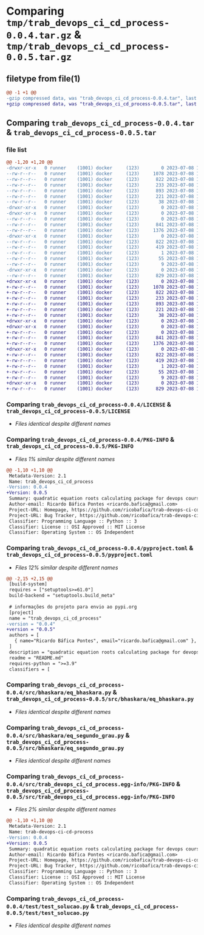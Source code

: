# Comparing `tmp/trab_devops_ci_cd_process-0.0.4.tar.gz` & `tmp/trab_devops_ci_cd_process-0.0.5.tar.gz`

## filetype from file(1)

```diff
@@ -1 +1 @@
-gzip compressed data, was "trab_devops_ci_cd_process-0.0.4.tar", last modified: Sat Jul  8 15:59:20 2023, max compression
+gzip compressed data, was "trab_devops_ci_cd_process-0.0.5.tar", last modified: Sat Jul  8 18:10:26 2023, max compression
```

## Comparing `trab_devops_ci_cd_process-0.0.4.tar` & `trab_devops_ci_cd_process-0.0.5.tar`

### file list

```diff
@@ -1,20 +1,20 @@
-drwxr-xr-x   0 runner    (1001) docker     (123)        0 2023-07-08 15:59:20.571480 trab_devops_ci_cd_process-0.0.4/
--rw-r--r--   0 runner    (1001) docker     (123)     1078 2023-07-08 15:59:09.000000 trab_devops_ci_cd_process-0.0.4/LICENSE
--rw-r--r--   0 runner    (1001) docker     (123)      822 2023-07-08 15:59:20.571480 trab_devops_ci_cd_process-0.0.4/PKG-INFO
--rw-r--r--   0 runner    (1001) docker     (123)      233 2023-07-08 15:59:09.000000 trab_devops_ci_cd_process-0.0.4/README.md
--rw-r--r--   0 runner    (1001) docker     (123)      893 2023-07-08 15:59:09.000000 trab_devops_ci_cd_process-0.0.4/pyproject.toml
--rw-r--r--   0 runner    (1001) docker     (123)      221 2023-07-08 15:59:09.000000 trab_devops_ci_cd_process-0.0.4/requirements.txt
--rw-r--r--   0 runner    (1001) docker     (123)       38 2023-07-08 15:59:20.571480 trab_devops_ci_cd_process-0.0.4/setup.cfg
-drwxr-xr-x   0 runner    (1001) docker     (123)        0 2023-07-08 15:59:20.567480 trab_devops_ci_cd_process-0.0.4/src/
-drwxr-xr-x   0 runner    (1001) docker     (123)        0 2023-07-08 15:59:20.567480 trab_devops_ci_cd_process-0.0.4/src/bhaskara/
--rw-r--r--   0 runner    (1001) docker     (123)        0 2023-07-08 15:59:09.000000 trab_devops_ci_cd_process-0.0.4/src/bhaskara/__init__.py
--rw-r--r--   0 runner    (1001) docker     (123)      841 2023-07-08 15:59:09.000000 trab_devops_ci_cd_process-0.0.4/src/bhaskara/eq_bhaskara.py
--rw-r--r--   0 runner    (1001) docker     (123)     1376 2023-07-08 15:59:09.000000 trab_devops_ci_cd_process-0.0.4/src/bhaskara/eq_segundo_grau.py
-drwxr-xr-x   0 runner    (1001) docker     (123)        0 2023-07-08 15:59:20.571480 trab_devops_ci_cd_process-0.0.4/src/trab_devops_ci_cd_process.egg-info/
--rw-r--r--   0 runner    (1001) docker     (123)      822 2023-07-08 15:59:20.000000 trab_devops_ci_cd_process-0.0.4/src/trab_devops_ci_cd_process.egg-info/PKG-INFO
--rw-r--r--   0 runner    (1001) docker     (123)      419 2023-07-08 15:59:20.000000 trab_devops_ci_cd_process-0.0.4/src/trab_devops_ci_cd_process.egg-info/SOURCES.txt
--rw-r--r--   0 runner    (1001) docker     (123)        1 2023-07-08 15:59:20.000000 trab_devops_ci_cd_process-0.0.4/src/trab_devops_ci_cd_process.egg-info/dependency_links.txt
--rw-r--r--   0 runner    (1001) docker     (123)       55 2023-07-08 15:59:20.000000 trab_devops_ci_cd_process-0.0.4/src/trab_devops_ci_cd_process.egg-info/requires.txt
--rw-r--r--   0 runner    (1001) docker     (123)        9 2023-07-08 15:59:20.000000 trab_devops_ci_cd_process-0.0.4/src/trab_devops_ci_cd_process.egg-info/top_level.txt
-drwxr-xr-x   0 runner    (1001) docker     (123)        0 2023-07-08 15:59:20.571480 trab_devops_ci_cd_process-0.0.4/test/
--rw-r--r--   0 runner    (1001) docker     (123)      829 2023-07-08 15:59:09.000000 trab_devops_ci_cd_process-0.0.4/test/test_solucao.py
+drwxr-xr-x   0 runner    (1001) docker     (123)        0 2023-07-08 18:10:26.918766 trab_devops_ci_cd_process-0.0.5/
+-rw-r--r--   0 runner    (1001) docker     (123)     1078 2023-07-08 18:10:14.000000 trab_devops_ci_cd_process-0.0.5/LICENSE
+-rw-r--r--   0 runner    (1001) docker     (123)      822 2023-07-08 18:10:26.918766 trab_devops_ci_cd_process-0.0.5/PKG-INFO
+-rw-r--r--   0 runner    (1001) docker     (123)      233 2023-07-08 18:10:14.000000 trab_devops_ci_cd_process-0.0.5/README.md
+-rw-r--r--   0 runner    (1001) docker     (123)      893 2023-07-08 18:10:14.000000 trab_devops_ci_cd_process-0.0.5/pyproject.toml
+-rw-r--r--   0 runner    (1001) docker     (123)      221 2023-07-08 18:10:14.000000 trab_devops_ci_cd_process-0.0.5/requirements.txt
+-rw-r--r--   0 runner    (1001) docker     (123)       38 2023-07-08 18:10:26.918766 trab_devops_ci_cd_process-0.0.5/setup.cfg
+drwxr-xr-x   0 runner    (1001) docker     (123)        0 2023-07-08 18:10:26.918766 trab_devops_ci_cd_process-0.0.5/src/
+drwxr-xr-x   0 runner    (1001) docker     (123)        0 2023-07-08 18:10:26.918766 trab_devops_ci_cd_process-0.0.5/src/bhaskara/
+-rw-r--r--   0 runner    (1001) docker     (123)        0 2023-07-08 18:10:14.000000 trab_devops_ci_cd_process-0.0.5/src/bhaskara/__init__.py
+-rw-r--r--   0 runner    (1001) docker     (123)      841 2023-07-08 18:10:14.000000 trab_devops_ci_cd_process-0.0.5/src/bhaskara/eq_bhaskara.py
+-rw-r--r--   0 runner    (1001) docker     (123)     1376 2023-07-08 18:10:14.000000 trab_devops_ci_cd_process-0.0.5/src/bhaskara/eq_segundo_grau.py
+drwxr-xr-x   0 runner    (1001) docker     (123)        0 2023-07-08 18:10:26.918766 trab_devops_ci_cd_process-0.0.5/src/trab_devops_ci_cd_process.egg-info/
+-rw-r--r--   0 runner    (1001) docker     (123)      822 2023-07-08 18:10:26.000000 trab_devops_ci_cd_process-0.0.5/src/trab_devops_ci_cd_process.egg-info/PKG-INFO
+-rw-r--r--   0 runner    (1001) docker     (123)      419 2023-07-08 18:10:26.000000 trab_devops_ci_cd_process-0.0.5/src/trab_devops_ci_cd_process.egg-info/SOURCES.txt
+-rw-r--r--   0 runner    (1001) docker     (123)        1 2023-07-08 18:10:26.000000 trab_devops_ci_cd_process-0.0.5/src/trab_devops_ci_cd_process.egg-info/dependency_links.txt
+-rw-r--r--   0 runner    (1001) docker     (123)       55 2023-07-08 18:10:26.000000 trab_devops_ci_cd_process-0.0.5/src/trab_devops_ci_cd_process.egg-info/requires.txt
+-rw-r--r--   0 runner    (1001) docker     (123)        9 2023-07-08 18:10:26.000000 trab_devops_ci_cd_process-0.0.5/src/trab_devops_ci_cd_process.egg-info/top_level.txt
+drwxr-xr-x   0 runner    (1001) docker     (123)        0 2023-07-08 18:10:26.918766 trab_devops_ci_cd_process-0.0.5/test/
+-rw-r--r--   0 runner    (1001) docker     (123)      829 2023-07-08 18:10:14.000000 trab_devops_ci_cd_process-0.0.5/test/test_solucao.py
```

### Comparing `trab_devops_ci_cd_process-0.0.4/LICENSE` & `trab_devops_ci_cd_process-0.0.5/LICENSE`

 * *Files identical despite different names*

### Comparing `trab_devops_ci_cd_process-0.0.4/PKG-INFO` & `trab_devops_ci_cd_process-0.0.5/PKG-INFO`

 * *Files 1% similar despite different names*

```diff
@@ -1,10 +1,10 @@
 Metadata-Version: 2.1
 Name: trab_devops_ci_cd_process
-Version: 0.0.4
+Version: 0.0.5
 Summary: quadratic equation roots calculating package for devops course
 Author-email: Ricardo Báfica Pontes <ricardo.bafica@gmail.com>
 Project-URL: Homepage, https://github.com/ricobafica/trab-devops-ci-cd
 Project-URL: Bug Tracker, https://github.com/ricobafica/trab-devops-ci-cd/issues
 Classifier: Programming Language :: Python :: 3
 Classifier: License :: OSI Approved :: MIT License
 Classifier: Operating System :: OS Independent
```

### Comparing `trab_devops_ci_cd_process-0.0.4/pyproject.toml` & `trab_devops_ci_cd_process-0.0.5/pyproject.toml`

 * *Files 12% similar despite different names*

```diff
@@ -2,15 +2,15 @@
 [build-system]
 requires = ["setuptools>=61.0"]
 build-backend = "setuptools.build_meta"
 
 # informações do projeto para envio ao pypi.org
 [project]
 name = "trab_devops_ci_cd_process"
-version = "0.0.4"
+version = "0.0.5"
 authors = [
   { name="Ricardo Báfica Pontes", email="ricardo.bafica@gmail.com" },
 ]
 description = "quadratic equation roots calculating package for devops course"
 readme = "README.md"
 requires-python = ">=3.9"
 classifiers = [
```

### Comparing `trab_devops_ci_cd_process-0.0.4/src/bhaskara/eq_bhaskara.py` & `trab_devops_ci_cd_process-0.0.5/src/bhaskara/eq_bhaskara.py`

 * *Files identical despite different names*

### Comparing `trab_devops_ci_cd_process-0.0.4/src/bhaskara/eq_segundo_grau.py` & `trab_devops_ci_cd_process-0.0.5/src/bhaskara/eq_segundo_grau.py`

 * *Files identical despite different names*

### Comparing `trab_devops_ci_cd_process-0.0.4/src/trab_devops_ci_cd_process.egg-info/PKG-INFO` & `trab_devops_ci_cd_process-0.0.5/src/trab_devops_ci_cd_process.egg-info/PKG-INFO`

 * *Files 2% similar despite different names*

```diff
@@ -1,10 +1,10 @@
 Metadata-Version: 2.1
 Name: trab-devops-ci-cd-process
-Version: 0.0.4
+Version: 0.0.5
 Summary: quadratic equation roots calculating package for devops course
 Author-email: Ricardo Báfica Pontes <ricardo.bafica@gmail.com>
 Project-URL: Homepage, https://github.com/ricobafica/trab-devops-ci-cd
 Project-URL: Bug Tracker, https://github.com/ricobafica/trab-devops-ci-cd/issues
 Classifier: Programming Language :: Python :: 3
 Classifier: License :: OSI Approved :: MIT License
 Classifier: Operating System :: OS Independent
```

### Comparing `trab_devops_ci_cd_process-0.0.4/test/test_solucao.py` & `trab_devops_ci_cd_process-0.0.5/test/test_solucao.py`

 * *Files identical despite different names*

